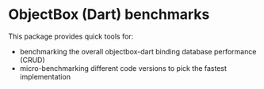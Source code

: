 # ObjectBox (Dart) benchmarks

This package provides quick tools for:

* benchmarking the overall objectbox-dart binding database performance (CRUD)
* micro-benchmarking different code versions to pick the fastest implementation